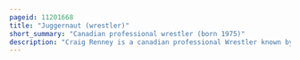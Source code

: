 ```yaml
---
pageid: 11201668
title: "Juggernaut (wrestler)"
short_summary: "Canadian professional wrestler (born 1975)"
description: "Craig Renney is a canadian professional Wrestler known by his Ring Name Juggernaut. He has competed for several north american independent Promotions and has participated in several Wrestling Tours in Asia. In 2000 he also had a brief Stint in World Championship Wrestling."
---
```

